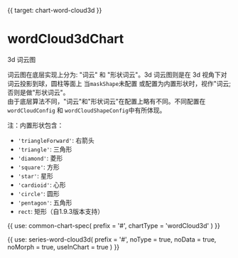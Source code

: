{{ target: chart-word-cloud3d }}

# wordCloud3dChart

3d 词云图

词云图在底层实现上分为: "词云" 和 "形状词云"。3d 词云图则是在 3d 视角下对词云投影到球，圆柱等面上
当`maskShape`未配置 或配置为内置形状时，视作"词云; 否则是做"形状词云"。  
由于底层算法不同，"词云"和"形状词云"在配置上略有不同。不同配置在`wordCloudConfig` 和 `wordCloudShapeConfig`中有所体现。

注：内置形状包含：

- `'triangleForward'`: 右箭头
- `'triangle'`: 三角形
- `'diamond'`: 菱形
- `'square'`: 方形
- `'star'`: 星形
- `'cardioid'`: 心形
- `'circle'`: 圆形
- `'pentagon'`: 五角形
- `rect`: 矩形（自1.9.3版本支持）

{{ use: common-chart-spec(
    prefix = '#',
    chartType = 'wordCloud3d'
) }}

{{ use: series-word-cloud3d(
  prefix = '#',
  noType = true,
  noData = true,
  noMorph = true,
  useInChart = true
) }}
